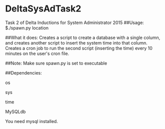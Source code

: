 # DeltaSysAdTask2
Task 2 of Delta Inductions for System Administrator 2015
##Usage:
$./spawn.py location

##What it does:
Creates a script to create a database with a single column, and creates another script to insert the system time into that column.
Creates a cron job to run the second script (inserting the time) every 10 minutes on the user's cron file.

##Note: Make sure spawn.py is set to executable

##Dependencies:

os

sys

time

MySQLdb

You need mysql installed.
